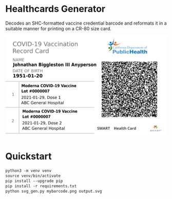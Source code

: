 Healthcards Generator
======
Decodes an SHC-formatted vaccine credential barcode and reformats it in a
suitable manner for printing on a CR-80 size card.

![example output](https://github.com/rechner/healthcards-generator/blob/main/doc/example_output.png?raw=true)


Quickstart
==========

    python3 -m venv venv
    source venv/bin/activate
    pip install --upgrade pip
    pip install -r requirements.txt
    python svg_gen.py mybarcode.png output.svg
